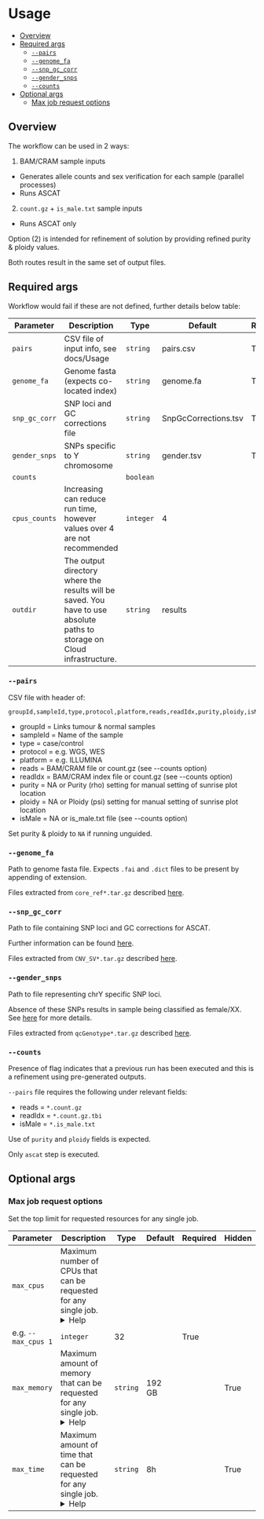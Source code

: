 # Usage <!-- omit in toc -->

- [Overview](#overview)
- [Required args](#required-args)
  - [`--pairs`](#--pairs)
  - [`--genome_fa`](#--genome_fa)
  - [`--snp_gc_corr`](#--snp_gc_corr)
  - [`--gender_snps`](#--gender_snps)
  - [`--counts`](#--counts)
- [Optional args](#optional-args)
  - [Max job request options](#max-job-request-options)

## Overview

The workflow can be used in 2 ways:

1. BAM/CRAM sample inputs

- Generates allele counts and sex verification for each sample (parallel processes)
- Runs ASCAT

2. `count.gz` + `is_male.txt` sample inputs

- Runs ASCAT only

Option (2) is intended for refinement of solution by providing refined purity & ploidy values.

Both routes result in the same set of output files.

## Required args

Workflow would fail if these are not defined, further details below table:

| Parameter     | Description                                                                                                              | Type      | Default              | Required | Hidden |
| ------------- | ------------------------------------------------------------------------------------------------------------------------ | --------- | -------------------- | -------- | ------ |
| `pairs`       | CSV file of input info, see docs/Usage                                                                                   | `string`  | pairs.csv            | True     |        |
| `genome_fa`   | Genome fasta (expects co-located index)                                                                                  | `string`  | genome.fa            | True     |        |
| `snp_gc_corr` | SNP loci and GC corrections file                                                                                         | `string`  | SnpGcCorrections.tsv | True     |        |
| `gender_snps` | SNPs specific to Y chromosome                                                                                            | `string`  | gender.tsv           | True     |        |
| `counts`      |                                                                                                                          | `boolean` |                      |          |        |
| `cpus_counts` | Increasing can reduce run time, however values over 4 are not recommended                                                | `integer` | 4                    |          |        |
| `outdir`      | The output directory where the results will be saved. You have to use absolute paths to storage on Cloud infrastructure. | `string`  | results              |          |        |

### `--pairs`

CSV file with header of:

```
groupId,sampleId,type,protocol,platform,reads,readIdx,purity,ploidy,isMale
```

- groupId = Links tumour & normal samples
- sampleId = Name of the sample
- type = case/control
- protocol = e.g. WGS, WES
- platform = e.g. ILLUMINA
- reads = BAM/CRAM file or count.gz (see --counts option)
- readIdx = BAM/CRAM index file or count.gz (see --counts option)
- purity = NA or Purity (rho) setting for manual setting of sunrise plot location
- ploidy = NA or Ploidy (psi) setting for manual setting of sunrise plot location
- isMale = NA or is_male.txt file (see --counts option)

Set purity & ploidy to `NA` if running unguided.

### `--genome_fa`

Path to genome fasta file.  Expects `.fai` and `.dict` files to be present by appending of extension.

Files extracted from `core_ref*.tar.gz` described [here][cgpwgsrefs].

### `--snp_gc_corr`

Path to file containing SNP loci and GC corrections for ASCAT.

Further information can be found [here][snpgc].

Files extracted from `CNV_SV*.tar.gz` described [here][cgpwgsrefs].

### `--gender_snps`

Path to file representing chrY specific SNP loci.

Absence of these SNPs results in sample being classified as female/XX.  See [here][gensnps] for more details.

Files extracted from `qcGenotype*.tar.gz` described [here][cgpwgsrefs].

### `--counts`

Presence of flag indicates that a previous run has been executed and this is a refinement using pre-generated outputs.

`--pairs` file requires the following under relevant fields:

- reads = `*.count.gz`
- readIdx = `*.count.gz.tbi`
- isMale = `*.is_male.txt`

Use of `purity` and `ploidy` fields is expected.

Only `ascat` step is executed.

## Optional args

### Max job request options

Set the top limit for requested resources for any single job.

| Parameter                             | Description                                                                                                                                                                                                                                                                 | Type     | Default | Required | Hidden |
| ------------------------------------- | --------------------------------------------------------------------------------------------------------------------------------------------------------------------------------------------------------------------------------------------------------------------------- | -------- | ------- | -------- | ------ |
| `max_cpus`                            | Maximum number of CPUs that can be requested for any single job. <details><summary>Help</summary><small>Use to set an upper-limit for the CPU requirement for each process. Should be an integer                                                                            |          |         |          |        |
| e.g. `--max_cpus 1`</small></details> | `integer`                                                                                                                                                                                                                                                                   | 32       |         | True     |        |
| `max_memory`                          | Maximum amount of memory that can be requested for any single job. <details><summary>Help</summary><small>Use to set an upper-limit for the memory requirement for each process. Should be a string in the format integer-unit e.g. `--max_memory '8.GB'`</small></details> | `string` | 192 GB  |          | True   |
| `max_time`                            | Maximum amount of time that can be requested for any single job. <details><summary>Help</summary><small>Use to set an upper-limit for the time requirement for each process. Should be a string in the format integer-unit e.g. `--max_time '2.h'`</small></details>        | `string` | 8h      |          | True   |

<!-- refs -->

[cgpwgsrefs]: https://github.com/HealthInnovationEast/cgpwgs-nf?tab=readme-ov-file#reference-files
[gensnps]: https://github.com/cancerit/ascatNgs/wiki#generating-species-specific-gender-loci-file
[snpgc]: https://github.com/cancerit/ascatNgs/wiki#reference-data
